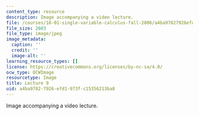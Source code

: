 ```yaml
---
content_type: resource
description: Image accompanying a video lecture.
file: /courses/18-01-single-variable-calculus-fall-2006/a4ba97827926efd1973fc15356213ba8_lec09.jpg
file_size: 2603
file_type: image/jpeg
image_metadata:
  caption: ''
  credit: ''
  image-alt: ''
learning_resource_types: []
license: https://creativecommons.org/licenses/by-nc-sa/4.0/
ocw_type: OCWImage
resourcetype: Image
title: Lecture 9
uid: a4ba9782-7926-efd1-973f-c15356213ba8
---
```

Image accompanying a video lecture.